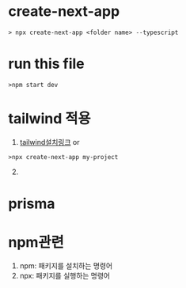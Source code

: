 # create-next-app

```
> npx create-next-app <folder name> --typescript
```

# run this file

```
>npm start dev
```

# tailwind 적용

1. [tailwind설치링크](https://tailwindcss.com/docs/guides/nextjs)
   or

```
>npx create-next-app my-project
```

2.

# prisma

# npm관련

1. npm: 패키지를 설치하는 명령어
2. npx: 패키지를 실행하는 명령어
